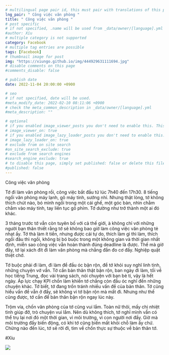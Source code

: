 ```yaml
---
# multilingual page pair id, this must pair with translations of this page. (This name must be unique)
lng_pair: " Công việc văn phòng "
title: " Công việc văn phòng "
# post specific
# if not specified, .name will be used from _data/owner/[language].yml
#author: Xíu
# multiple category is not supported
category: Facebook
# multiple tag entries are possible
tags: [Facebook]
# thumbnail image for post
img: "https://xiungo.github.io/img/444929631111694.jpg"
# disable comments on this page
#comments_disable: false

# publish date
date: 2022-11-04 20:00:00 +0900

# seo
# if not specified, date will be used.
#meta_modify_date: 2022-02-10 08:11:06 +0900
# check the meta_common_description in _data/owner/[language].yml
#meta_description: ""

# optional
# if you enabled image_viewer_posts you don't need to enable this. This is only if image_viewer_posts = false
# image_viewer_on: true
# if you enabled image_lazy_loader_posts you don't need to enable this. This is only if image_lazy_loader_posts = false
# image_lazy_loader_on: true
# exclude from on site search
#on_site_search_exclude: true
# exclude from search engines
#search_engine_exclude: true
# to disable this page, simply set published: false or delete this file
#published: false
---
```


<!-- outline-start -->

Công việc văn phòng

Tớ đi làm văn phòng rồi, công việc bắt đầu từ lúc 7h40 đến 17h30. 8 tiếng ngồi văn phòng máy lạnh, gõ máy tính, sướng nhỉ. Nhưng thật lòng, tớ không thích chút nào, bó mình ngồi trong một cái ghế, một góc bàn, nhìn chằm chằm vào máy tính, tay liên tục gõ phím. Tớ dường như trở thành một ai đó khác.  

3 tháng trước tớ vẫn còn tuyên bố với cả thế giới, à không chỉ với những người bạn thân thiết rằng tớ sẽ không bao giờ làm công việc văn phòng tẻ nhạt ấy. Tớ thà làm ít tiền, nhưng được cái tự do, thích làm gì thì làm, thích ngồi đâu thì ngồi, không bị bó buộc trong một không gian và thời gian nhất định, miễn sao công việc vẫn hoàn thành đúng deadline là được. Thế mà giờ đây, tớ lại xách đít đi làm văn phòng mà chẳng đắn đo cơ đấy. Nghiệp quật thiệt chớ. 

Tớ buộc phải đi làm, đi làm để đầu óc bận rộn, để tớ khỏi suy nghĩ linh tinh, những chuyện vớ vẩn. Tớ cần bản thân thật bận rộn, ban ngày đi làm, tối về học tiếng Trung, đọc vài trang sách, nói chuyện với bạn bè tí, vậy là hết ngày. Áp lực chạy KPI chốn làm khiến tớ chẳng còn đầu óc nghĩ đến những chuyện khác. Tớ biết, tớ đang trốn tránh nhiều vấn đề của bản thân. Tớ cũng hiểu vấn đề vẫn ở đấy, sẽ không vì tớ bận rộn mà mất đi. Nhưng như thế cũng được, tớ cần để bản thân bận rộn ngay lúc này.

Trộm vía, chốn văn phòng của tớ cũng vui lắm. Toàn nữ thôi, mấy chị nhiệt tình giúp đỡ, trò chuyện vui lắm. Nên dù không thích, tớ nghĩ mình vẫn có thể trụ lại nơi đó một thời gian, vì môi trường, vì con người nơi đấy. Giờ mà môi trường đấy biến động, có khi tớ cũng biến mất khỏi chỗ làm ấy chứ. Chừng nào đến lúc, tớ sẽ rời đi, tìm về chốn thực sự thuộc về bản thân tớ.

#Xíu

<!-- outline-end -->

<img src = "https://xiungo.github.io/img/444929631111694.jpg">
